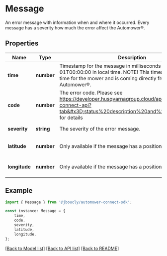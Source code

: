 # Message

An error message with information when and where it occurred. Every message has a severity how much the error affect the Automower®.

## Properties

Name | Type | Description | Notes
------------ | ------------- | ------------- | -------------
**time** | **number** | Timestamp for the message in milliseconds since 1970-01-01T00:00:00 in local time. NOTE! This timestamp is in local time for the mower and is coming directly from the Automower®. | [default to undefined]
**code** | **number** | The error code. Please see https://developer.husqvarnagroup.cloud/apis/automower-connect-api?tab&#x3D;status%20description%20and%20error%20codes for details | [default to undefined]
**severity** | **string** | The severity of the error message. | [default to undefined]
**latitude** | **number** | Only available if the message has a position. | [optional] [default to undefined]
**longitude** | **number** | Only available if the message has a position. | [optional] [default to undefined]

## Example

```typescript
import { Message } from '@jboucly/automower-connect-sdk';

const instance: Message = {
    time,
    code,
    severity,
    latitude,
    longitude,
};
```

[[Back to Model list]](../README.md#documentation-for-models) [[Back to API list]](../README.md#documentation-for-api-endpoints) [[Back to README]](../README.md)
